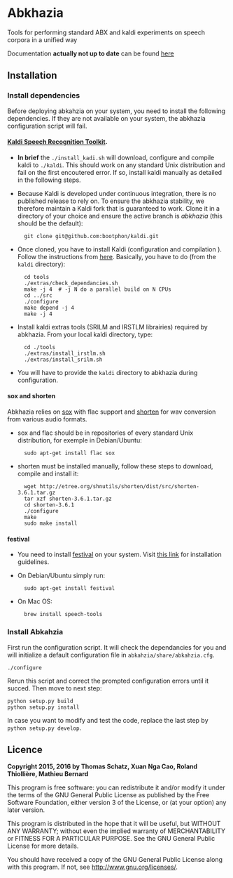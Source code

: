 # Abkhazia

Tools for performing standard ABX and kaldi experiments on speech
corpora in a unified way

Documentation **actually not up to date** can be found
[here](https://github.com/bootphon/abkhazia/wiki)


## Installation

### Install dependencies

Before deploying abkahzia on your system, you need to install the
following dependencies. If they are not available on your system, the
abkhazia configuration script will fail.

#### [Kaldi Speech Recognition Toolkit](http://kaldi-asr.org).

* **In brief** the ``./install_kadi.sh`` will download, configure
  and compile kaldi to ``./kaldi``. This should work on any
  standard Unix distribution and fail on the first encoutered
  error. If so, install kaldi manually as detailed in the
  following steps.

* Because Kaldi is developed under continuous integration, there is no
  published release to rely on. To ensure the abkhazia stability, we
  therefore maintain a Kaldi fork that is guaranteed to work. Clone it
  in a directory of your choice and ensure the active branch is
  *abkhazia* (this should be the default):

        git clone git@github.com:bootphon/kaldi.git

* Once cloned, you have to install Kaldi (configuration and
  compilation ). Follow the instructions from
  [here](http://kaldi-asr.org/doc/install.html). Basically, you have
  to do (from the `kaldi` directory):

        cd tools
        ./extras/check_dependancies.sh
        make -j 4  # -j N do a parallel build on N CPUs
        cd ../src
        ./configure
        make depend -j 4
        make -j 4

* Install kaldi extras tools (SRILM and IRSTLM librairies)
  required by abkhazia. From your local kaldi directory, type:

        cd ./tools
        ./extras/install_irstlm.sh
        ./extras/install_srilm.sh

* You will have to provide the `kaldi` directory to abkhazia during
  configuration.


#### sox and shorten

Abkhazia relies on [sox](http://sox.sourceforge.net) with flac support
and [shorten](http://etree.org/shnutils/shorten) for wav conversion
from various audio formats.

* sox and flac should be in repositories of every standard Unix
  distribution, for exemple in Debian/Ubuntu:

        sudo apt-get install flac sox

* shorten must be installed manually, follow these steps to
  download, compile and install it:

        wget http://etree.org/shnutils/shorten/dist/src/shorten-3.6.1.tar.gz
        tar xzf shorten-3.6.1.tar.gz
        cd shorten-3.6.1
        ./configure
        make
        sudo make install

#### festival

* You need to install
  [festival](http://www.cstr.ed.ac.uk/projects/festival) on your
  system. Visit
  [this link](http://www.festvox.org/docs/manual-2.4.0/festival_6.html#Installation)
  for installation guidelines.

* On Debian/Ubuntu simply run:

        sudo apt-get install festival

* On Mac OS:

        brew install speech-tools


### Install Abkahzia

First run the configuration script. It will check the dependancies for
you and will initialize a default configuration file in
`abkahzia/share/abkahzia.cfg`.

    ./configure

 Rerun this script and correct the prompted configuration errors until
 it succed. Then move to next step:

    python setup.py build
    python setup.py install

In case you want to modify and test the code, replace the last step by
``python setup.py develop``.


## Licence

**Copyright 2015, 2016 by Thomas Schatz, Xuan Nga Cao, Roland Thiollière, Mathieu Bernard**

This program is free software: you can redistribute it and/or modify
it under the terms of the GNU General Public License as published by
the Free Software Foundation, either version 3 of the License, or
(at your option) any later version.

This program is distributed in the hope that it will be useful,
but WITHOUT ANY WARRANTY; without even the implied warranty of
MERCHANTABILITY or FITNESS FOR A PARTICULAR PURPOSE.  See the
GNU General Public License for more details.

You should have received a copy of the GNU General Public License
along with this program.  If not, see <http://www.gnu.org/licenses/>.
